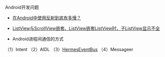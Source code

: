 Android开发问题

- [在Android中使用反射到底有多慢？](http://blog.nimbledroid.com/2016/02/23/slow-Android-reflection-zh.html)
- [ListView与ScrollView嵌套、ListView嵌套ListView时，子ListView显示不全](http://182.92.72.114/forum.php?mod=viewthread&tid=433&extra=page%3D3)

- Android进程间通信的方式

（1）Intent
（2）AIDL
（3）[HermesEventBus](https://github.com/Xiaofei-it/Hermes)
（4）Messageer